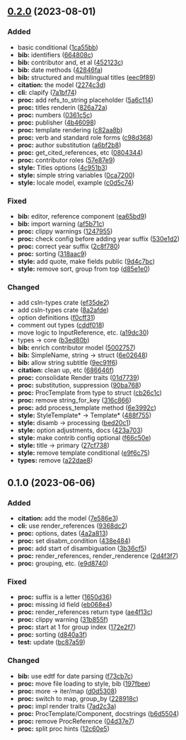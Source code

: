 
<a name="0.2.0"></a>
## [0.2.0](https://github.com/bdarcus/csln/compare/0.1.0...0.2.0) (2023-08-01)

### Added

* basic conditional ([1ca55bb](https://github.com/bdarcus/csln/commit/1ca55bb))
* **bib:** identifiers ([664808c](https://github.com/bdarcus/csln/commit/664808c))
* **bib:** contributor and, et al ([452123c](https://github.com/bdarcus/csln/commit/452123c))
* **bib:** date methods ([42846fa](https://github.com/bdarcus/csln/commit/42846fa))
* **bib:** structured and multilingual titles ([eec9f89](https://github.com/bdarcus/csln/commit/eec9f89))
* **citation:** the model ([2274c3d](https://github.com/bdarcus/csln/commit/2274c3d))
* **cli:** clapify ([7a1bf74](https://github.com/bdarcus/csln/commit/7a1bf74))
* **proc:** add refs_to_string placeholder ([5a6c114](https://github.com/bdarcus/csln/commit/5a6c114))
* **proc:** titles renderin ([826a72a](https://github.com/bdarcus/csln/commit/826a72a))
* **proc:** numbers ([0361c5c](https://github.com/bdarcus/csln/commit/0361c5c))
* **proc:** publisher ([4b46098](https://github.com/bdarcus/csln/commit/4b46098))
* **proc:** template rendering ([c82aa8b](https://github.com/bdarcus/csln/commit/c82aa8b))
* **proc:** verb and standard role forms ([c98d368](https://github.com/bdarcus/csln/commit/c98d368))
* **proc:** author substitution ([a6bf2b8](https://github.com/bdarcus/csln/commit/a6bf2b8))
* **proc:** get_cited_references, etc ([0804344](https://github.com/bdarcus/csln/commit/0804344))
* **proc:** contributor roles ([57e87e9](https://github.com/bdarcus/csln/commit/57e87e9))
* **style:** Titles options ([4c951b3](https://github.com/bdarcus/csln/commit/4c951b3))
* **style:** simple string variables ([0ca7200](https://github.com/bdarcus/csln/commit/0ca7200))
* **style:** locale model, example ([c0d5c74](https://github.com/bdarcus/csln/commit/c0d5c74))

### Fixed

* **bib:** editor, reference component ([ea65bd9](https://github.com/bdarcus/csln/commit/ea65bd9))
* **bib:** import warning ([af5b71c](https://github.com/bdarcus/csln/commit/af5b71c))
* **proc:** clippy warnings ([1247955](https://github.com/bdarcus/csln/commit/1247955))
* **proc:** check config before adding year suffix ([530e1d2](https://github.com/bdarcus/csln/commit/530e1d2))
* **proc:** correct year suffix ([2c8f780](https://github.com/bdarcus/csln/commit/2c8f780))
* **proc:** sorting ([318aac9](https://github.com/bdarcus/csln/commit/318aac9))
* **style:** add quote, make fields public ([9d4c7bc](https://github.com/bdarcus/csln/commit/9d4c7bc))
* **style:** remove sort, group from top ([d85e1e0](https://github.com/bdarcus/csln/commit/d85e1e0))

### Changed

* add csln-types crate ([ef35de2](https://github.com/bdarcus/csln/commit/ef35de2))
* add csln-types crate ([8a2afde](https://github.com/bdarcus/csln/commit/8a2afde))
*  option definitions ([f0cff31](https://github.com/bdarcus/csln/commit/f0cff31))
* comment out types ([cddf018](https://github.com/bdarcus/csln/commit/cddf018))
* move logic to InputReference, etc. ([a19dc30](https://github.com/bdarcus/csln/commit/a19dc30))
* types -> core ([b3ed80b](https://github.com/bdarcus/csln/commit/b3ed80b))
* **bib:** enrich contributor model ([5002757](https://github.com/bdarcus/csln/commit/5002757))
* **bib:** SimpleName, string -> struct ([6e02648](https://github.com/bdarcus/csln/commit/6e02648))
* **bib:** allow string subtitle ([9ec91f6](https://github.com/bdarcus/csln/commit/9ec91f6))
* **citation:** clean up, etc ([686646f](https://github.com/bdarcus/csln/commit/686646f))
* **proc:** consolidate Render traits ([01d7739](https://github.com/bdarcus/csln/commit/01d7739))
* **proc:** substitution, suppression ([90ba768](https://github.com/bdarcus/csln/commit/90ba768))
* **proc:** ProcTemplate from type to struct ([cb26c1c](https://github.com/bdarcus/csln/commit/cb26c1c))
* **proc:** remove string_for_key ([316c866](https://github.com/bdarcus/csln/commit/316c866))
* **proc:** add process_template method ([6e3992c](https://github.com/bdarcus/csln/commit/6e3992c))
* **style:** StyleTemplate* -> Template* ([488f755](https://github.com/bdarcus/csln/commit/488f755))
* **style:** disamb -> processing ([bed20c1](https://github.com/bdarcus/csln/commit/bed20c1))
* **style:** option adjustments, docs ([423a703](https://github.com/bdarcus/csln/commit/423a703))
* **style:** make contrib config optional ([f66c50e](https://github.com/bdarcus/csln/commit/f66c50e))
* **style:** title -> primary ([27cf738](https://github.com/bdarcus/csln/commit/27cf738))
* **style:** remove template conditional ([e9f6c75](https://github.com/bdarcus/csln/commit/e9f6c75))
* **types:** remove ([a22dae8](https://github.com/bdarcus/csln/commit/a22dae8))


<a name="0.1.0"></a>
## 0.1.0 (2023-06-06)

### Added

* **citation:** add the model ([7e586e3](https://github.com/bdarcus/csln/commit/7e586e3))
* **cli:** use render_references ([9368dc2](https://github.com/bdarcus/csln/commit/9368dc2))
* **proc:** options, dates ([4a2a813](https://github.com/bdarcus/csln/commit/4a2a813))
* **proc:** set disabm_condition ([438e484](https://github.com/bdarcus/csln/commit/438e484))
* **proc:** add start of disambiguation ([3b36cf5](https://github.com/bdarcus/csln/commit/3b36cf5))
* **proc:** render_references, render_renderence ([2d4f3f7](https://github.com/bdarcus/csln/commit/2d4f3f7))
* **proc:** grouping, etc. ([e9d8740](https://github.com/bdarcus/csln/commit/e9d8740))

### Fixed

* **proc:** suffix is a letter ([1650d36](https://github.com/bdarcus/csln/commit/1650d36))
* **proc:** missing id field ([eb068e4](https://github.com/bdarcus/csln/commit/eb068e4))
* **proc:** render_references return type ([ae4f13c](https://github.com/bdarcus/csln/commit/ae4f13c))
* **proc:** clippy warning ([31b855f](https://github.com/bdarcus/csln/commit/31b855f))
* **proc:** start at 1 for group index ([172e2f7](https://github.com/bdarcus/csln/commit/172e2f7))
* **proc:** sorting ([d840a3f](https://github.com/bdarcus/csln/commit/d840a3f))
* **test:** update ([bc87a59](https://github.com/bdarcus/csln/commit/bc87a59))

### Changed

* **bib:** use edtf for date parsing ([f73cb7c](https://github.com/bdarcus/csln/commit/f73cb7c))
* **proc:** move file loading to style, bib ([197fbee](https://github.com/bdarcus/csln/commit/197fbee))
* **proc:** more -> iter/map ([d0d5308](https://github.com/bdarcus/csln/commit/d0d5308))
* **proc:** switch to map, group_by ([228918c](https://github.com/bdarcus/csln/commit/228918c))
* **proc:** impl render traits ([7ad2c3a](https://github.com/bdarcus/csln/commit/7ad2c3a))
* **proc:** ProcTemplate/Component, docstrings ([b6d5504](https://github.com/bdarcus/csln/commit/b6d5504))
* **proc:** remove ProcReference ([04d37e7](https://github.com/bdarcus/csln/commit/04d37e7))
* **proc:** split proc hints ([12c60e5](https://github.com/bdarcus/csln/commit/12c60e5))

